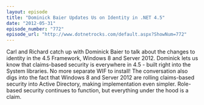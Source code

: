 ```yaml
---
layout: episode
title: "Dominick Baier Updates Us on Identity in .NET 4.5"
date: "2012-05-31"
episode_number: "772"
episode_url: "http://www.dotnetrocks.com/default.aspx?ShowNum=772"
---
```


Carl and Richard catch up with Dominick Baier to talk about the changes to identity in the 4.5 Framework, Windows 8 and Server 2012. Dominick lets us know that claims-based security is everywhere in 4.5 - built right into the System libraries. No more separate WIF to install! The conversation also digs into the fact that Windows 8 and Server 2012 are rolling claims-based security into Active Directory, making implementation even simpler. Role-based security continues to function, but everything under the hood is a claim.
